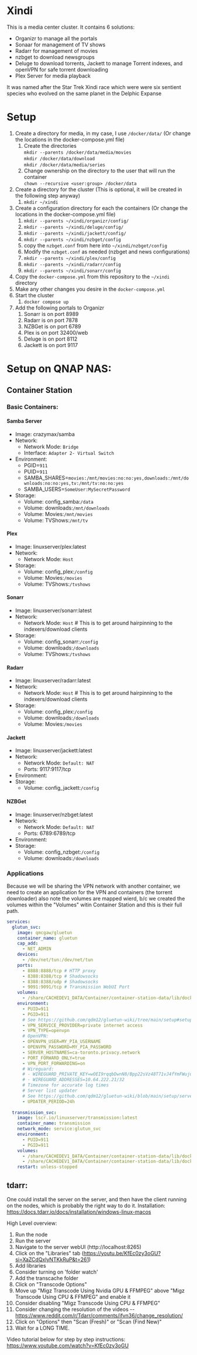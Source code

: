 # Xindi
This is a media center cluster. It contains 6 solutions: 
* Organizr to manage all the portals
* Sonaar for management of TV shows
* Radarr for management of movies
* nzbget to download newsgroups
* Deluge to download torrents, Jackett to manage Torrent indexes, and openVPN for safe torrent downloading
* Plex Server for media playback

It was named after the Star Trek Xindi race which were were six sentient species who evolved on the same planet in the Delphic Expanse 

# Setup
1. Create a directory for media, in my case, I use `/docker/data/` (Or change the locations in the docker-compose.yml file)
    1. Create the directories  
       `mkdir --parents /docker/data/media/movies`  
       `mkdir /docker/data/download`  
       `mkdir /docker/data/media/series`  
    1. Change ownership on the directory to the user that will run the container  
       `chown --recursive <user:group> /docker/data`
1. Create a directory for the cluster (This is optional, it will be created in the following step anyway)
    1. `mkdir ~/xindi`
1. Create a configuration directory for each the containers (Or change the locations in the docker-compose.yml file)  
    1. `mkdir --parents ~/xindi/organizr/config/`
    1. `mkdir --parents ~/xindi/deluge/config/`
    1. `mkdir --parents ~/xindi/jackett/config/`
    1. `mkdir --parents ~/xindi/nzbget/config`
    1. copy the `nzbget.conf` from here into `~/xindi/nzbget/config`
    1. Modify the `nzbget.conf` as needed (nzbget and news configurations)
    1. `mkdir --parents ~/xindi/plex/config`
    1. `mkdir --parents ~/xindi/radarr/config`
    1. `mkdir --parents ~/xindi/sonarr/config`
1. Copy the `docker-compose.yml` from this repository to the `~/xindi` directory
1. Make any other changes you desire in the `docker-compose.yml`
1. Start the cluster
    1. `docker compose up`
1. Add the following portals to Organizr
    1. Sonarr is on port 8989
    1. Radarr is on port 7878
    1. NZBGet is on port 6789
    1. Plex is on port 32400/web
    1. Deluge is on port 8112
    1. Jackett is on port 9117

# Setup on QNAP NAS:
## Container Station
### Basic Containers:
#### Samba Server
* Image: crazymax/samba
* Network:
  * Network Mode: `Bridge`
  * Interface: `Adapter 2- Virtual Switch`
* Environment:
  * PGID=`911`
  * PUID=`911`
  * SAMBA_SHARES=`movies:/mnt/movies:no:no:yes,downloads:/mnt/downloads:no:no:yes,tv:/mnt/tv:no:no:yes`
  * SAMBA_USERS=`SomeUser:MySecretPassword`
* Storage:
  * Volume: config_samba:`/data`
  * Volume: downloads:`/mnt/downloads`
  * Volume: Movies:`/mnt/movies`
  * Volume: TVShows:`/mnt/tv`

#### Plex
* Image: linuxserver/plex:latest 
* Network:
  * Network Mode: `Host`
* Storage:
  * Volume: config_plex:`/config`
  * Volume: Movies:`/movies`
  * Volume: TVShows:`/tvshows`

#### Sonarr
* Image: linuxserver/sonarr:latest
* Network:
  * Network Mode: `Host` # This is to get around hairpinning to the indexers/download clients
* Storage:
  * Volume: config_sonarr:`/config`
  * Volume: downloads:`/downloads`
  * Volume: TVShows:`/tvshows`

#### Radarr
* Image: linuxserver/radarr:latest
* Network:
  * Network Mode: `Host` # This is to get around hairpinning to the indexers/download clients
* Storage:
  * Volume: config_plex:`/config`
  * Volume: downloads:`/downloads`
  * Volume: Movies:`/movies`

#### Jackett
* Image: linuxserver/jackett:latest
* Network:
  * Network Mode: `Default: NAT`
  * Ports: 9117:9117/tcp
* Environment:
* Storage:
  * Volume: config_jackett:`/config`
 
#### NZBGet
* Image: linuxserver/nzbget:latest
* Network:
  * Network Mode: `Default: NAT`
  * Ports: 6789:6789/tcp
* Environment:
* Storage:
  * Volume: config_nzbget:`/config`
  * Volume: downloads:`/downloads`

### Applications
Because we will be sharing the VPN network with another container, we need to create an application for the VPN and containers (the torrent downloader) also note the volumes are mapped wierd, b/c we created the volumes within the "Volumes" witin Container Station and this is their full path.

```yaml
services:
  glutun_svc:
    image: qmcgaw/gluetun
    container_name: gluetun
    cap_add:
      - NET_ADMIN
    devices:
      - /dev/net/tun:/dev/net/tun
    ports:
      - 8888:8888/tcp # HTTP proxy
      - 8388:8388/tcp # Shadowsocks
      - 8388:8388/udp # Shadowsocks
      - 9091:9091/tcp # Transmission WebUI Port
    volumes:
      - /share/CACHEDEV1_DATA/Container/container-station-data/lib/docker/volumes/config_glutun/_data:/gluetun
    environment:
      - PUID=911
      - PGID=911
      # See https://github.com/qdm12/gluetun-wiki/tree/main/setup#setup
      - VPN_SERVICE_PROVIDER=private internet access
      - VPN_TYPE=openvpn
      # OpenVPN:
      - OPENVPN_USER=MY_PIA_USERNAME
      - OPENVPN_PASSWORD=MY_PIA_PASSWORD
      - SERVER_HOSTNAMES=ca-toronto.privacy.network
      - PORT_FORWARD_ONLY=true
      - VPN_PORT_FORWARDING=on
      # Wireguard:
      # - WIREGUARD_PRIVATE_KEY=wOEI9rqqbDwnN8/Bpp22sVz48T71vJ4fYmFWujulwUU=
      # - WIREGUARD_ADDRESSES=10.64.222.21/32
      # Timezone for accurate log times
      # Server list updater
      # See https://github.com/qdm12/gluetun-wiki/blob/main/setup/servers.md#update-the-vpn-servers-list
      - UPDATER_PERIOD=24h
      
  transmission_svc:
    image: lscr.io/linuxserver/transmission:latest
    container_name: transmission
    network_mode: service:glutun_svc
    environment:
      - PUID=911
      - PGID=911
    volumes:
      - /share/CACHEDEV1_DATA/Container/container-station-data/lib/docker/volumes/config_transmission/_data:/config
      - /share/CACHEDEV1_DATA/Container/container-station-data/lib/docker/volumes/downloads/_data:/downloads
    restart: unless-stopped
```

## tdarr:
One could install the server on the server, and then have the client running on the nodes, which is probably the right way to do it.
Installation:
https://docs.tdarr.io/docs/installation/windows-linux-macos

High Level overview:
1) Run the node
2) Run the server
3) Navigate to the server webUI (http://localhost:8265)
4) Click on the "Libraries" tab (https://youtu.be/KfEc0zy3oGU?si=XaZCdQxlyNTKkRuP&t=261)
5) Add libraries
6) Consider turning on 'folder watch'
7) Add the transcache folder
8) Click on "Transcode Options"
9) Move up "Migz Transcode Using Nvidia GPU & FFMPEG" above "Migz Transcode Using CPU & FFMPEG" and enable it
10) Consider disabling "Migz Transcode Using CPU & FFMPEG"
11) Consider changing the resolution of the videos -- https://www.reddit.com/r/Tdarr/comments/ifvn36/change_resolution/
12) Click on "Options" then "Scan (Fresh)" or "Scan (Find New)"
13) Wait for a LONG TIME.

Video tutorial below for step by step instructions:
https://www.youtube.com/watch?v=KfEc0zy3oGU


